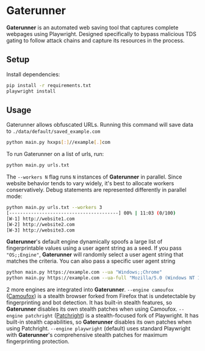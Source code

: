 # Gaterunner

**Gaterunner** is an automated web saving tool that captures complete webpages using Playwright. Designed specifically to bypass malicious TDS gating to follow attack chains and capture its resources in the process.

## Setup

Install dependencies:

```bash
pip install -r requirements.txt
playwright install
```

## Usage

Gaterunner allows obfuscated URLs. Running this command will save data to `./data/default/saved_example.com`
```bash
python main.py hxxps[:]//example[.]com
```
To run Gaterunner on a list of urls, run:
```bash
python main.py urls.txt
```

The `--workers N` flag runs `N` instances of **Gaterunner** in parallel. Since website behavior tends to vary widely, it's best to allocate workers conservatively. Debug statements are represented differently in parallel mode:
```bash
python main.py urls.txt --workers 3
[----------------------------------------] 00% | 11:03 (0/100)
[W-1] http://website1.com
[W-2] http://website2.com
[W-3] http://website3.com
```

**Gaterunner**'s default engine dynamically spoofs a large list of fingerprintable values using a user agent string as a seed. If you pass `"OS;;Engine"`, **Gaterunner** will randomly select a user agent string that matches the criteria. You can also pass a specific user agent string
```bash
python main.py https://example.com --ua "Windows;;Chrome"
python main.py https://example.com --ua-full "Mozilla/5.0 (Windows NT 10.0; Win64; x64) AppleWebKit/537.36 (KHTML, like Gecko) Chrome/138.0.0.0 Safari/537.36"
```



2 more engines are integrated into **Gaterunner**.  `--engine camoufox` ([Camoufox](https://github.com/daijro/camoufox)) is a stealth browser forked from Firefox that is undetectable by fingerprinting and bot detection. It has built-in stealth features, so **Gaterunner** disables its own stealth patches when using Camoufox. `--engine patchright` ([Patchright](https://github.com/Kaliiiiiiiiii-Vinyzu/patchright)) is a stealth-focused fork of Playwright. It has built-in stealth capabilities, so **Gaterunner** disables its own patches when using Patchright. `--engine playwright` (default) uses standard Playwright with **Gaterunner**'s comprehensive stealth patches for maximum fingerprinting protection. 
